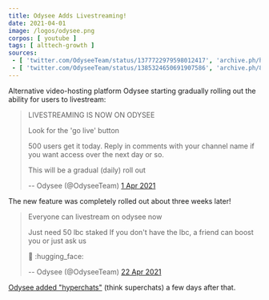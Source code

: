 ```yaml
---
title: Odysee Adds Livestreaming!
date: 2021-04-01
image: /logos/odysee.png
corpos: [ youtube ]
tags: [ alttech-growth ]
sources:
 - [ 'twitter.com/OdyseeTeam/status/1377722979598012417', 'archive.ph/hUuZn' ]
 - [ 'twitter.com/OdyseeTeam/status/1385324650691907586', 'archive.ph/8RhMR' ]
---
```


Alternative video-hosting platform Odysee starting gradually rolling out the
ability for users to livestream:

> LIVESTREAMING IS NOW ON ODYSEE
>
> Look for the 'go live' button
>
> 500 users get it today.  Reply in comments with your channel name if you want
> access over the next day or so. 
>
> This will be a gradual (daily) roll out
>
> -- Odysee (@OdyseeTeam) [1 Apr 2021](https://archive.ph/sH3IZ)

The new feature was completely rolled out about three weeks later!

> Everyone can livestream on odysee now
>
> Just need 50 lbc staked
> If you don't have the lbc, a friend can boost you
> or just ask us
>
> :partying_face: :hugging_face:
>
> -- Odysee (@OdyseeTeam) [22 Apr 2021](https://archive.ph/8RhMR)

[Odysee added "hyperchats"](/e/odysee-hyperchats/) (think superchats) a few
days after that.
